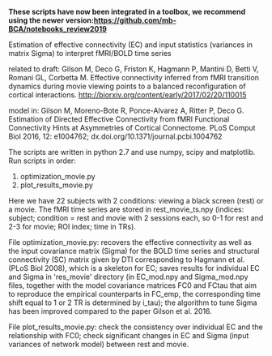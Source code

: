 **These scripts have now been integrated in a toolbox, we recommend using the newer version:https://github.com/mb-BCA/notebooks_review2019**

Estimation of effective connectivity (EC) and input statistics (variances in matrix Sigma) to interpret fMRI/BOLD time series

related to draft:
Gilson M, Deco G, Friston K, Hagmann P, Mantini D, Betti V, Romani GL, Corbetta M. Effective connectivity inferred from fMRI transition dynamics during movie viewing points to a balanced reconfiguration of cortical interactions. http://biorxiv.org/content/early/2017/02/20/110015

model in: Gilson M, Moreno-Bote R, Ponce-Alvarez A, Ritter P, Deco G. Estimation of Directed Effective Connectivity from fMRI Functional Connectivity Hints at Asymmetries of Cortical Connectome. PLoS Comput Biol 2016, 12: e1004762; dx.doi.org/10.1371/journal.pcbi.1004762

The scripts are written in python 2.7 and use numpy, scipy and matplotlib.
Run scripts in order:
1) optimization_movie.py
2) plot_results_movie.py

Here we have 22 subjects with 2 conditions: viewing a black screen (rest) or a movie. The fMRI time series are stored in rest_movie_ts.npy (indices: subject; condition = rest and movie with 2 sessions each, so 0-1 for rest and 2-3 for movie; ROI index; time in TRs).

File optimization_movie.py: recovers the effective connectivity as well as the input covariance matrix (Sigma) for the BOLD time series and structural connectivity (SC) matrix given by DTI corresponding to Hagmann et al. (PLoS Biol 2008), which is a skeleton for EC; saves results for individual EC and Sigma in 'res_movie' directory (in EC_mod.npy and Sigma_mod.npy files, together with the model covariance matrices FC0 and FCtau that aim to reproduce the empirical counterparts in FC_emp, the corresponding time shift equal to 1 or 2 TR is determined by i_tau); the algorithm to tune Sigma has been improved compared to the paper Gilson et al. 2016.

File plot_results_movie.py: check the consistency over individual EC and the relationship with FC0; check significant changes in EC and Sigma (input variances of network model) between rest and movie.
